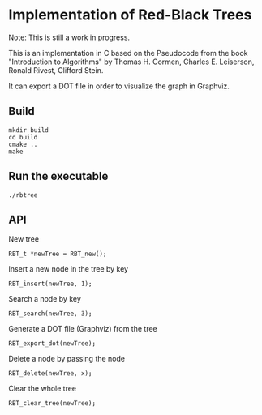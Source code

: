 # Implementation of Red-Black Trees

Note: This is still a work in progress.

This is an implementation in C based on the Pseudocode from the book "Introduction to Algorithms" by Thomas H. Cormen, Charles E. Leiserson, Ronald Rivest, Clifford Stein.

It can export a DOT file in order to visualize the graph in Graphviz.

## Build
```
mkdir build
cd build
cmake ..
make
```

## Run the executable
```
./rbtree
```

## API

New tree
```
RBT_t *newTree = RBT_new();
```

Insert a new node in the tree by key
```
RBT_insert(newTree, 1);
```

Search a node by key
```
RBT_search(newTree, 3);
```

Generate a DOT file (Graphviz) from the tree
```
RBT_export_dot(newTree);
```

Delete a node by passing the node
```
RBT_delete(newTree, x);
```

Clear the whole tree
```
RBT_clear_tree(newTree);
```